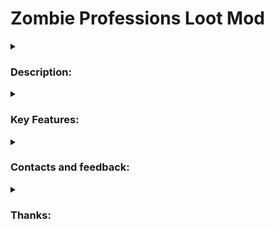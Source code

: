 # Zombie Professions Loot Mod

<details>
<summary>
    
### Description:
</summary>

Are you bored with the monotony of zombie loot? Our mod adds a new loot generation system that makes zombies even more realistic and interesting! Each zombie can now carry items corresponding to their previous professions.
</details>

<details>
<summary>
    
### Key Features:
</summary>

- Professional Loot: Each zombie will have loot corresponding to its previous profession. Police zombies can carry weapons and ammunition, medics can carry medical supplies, and builders can carry tools and materials.
- Variety of Items: Hundreds of new items that can be found on zombies. This makes the search for loot more exciting and varied.
- Balance: Loot is adjusted in such a way as not to upset the balance of the game. Rare and valuable items remain rare, while less valuable items become more common.
- Atmospheric: The mod enhances the atmosphere of the apocalypse, adding realism to the game world.
</details>

<details>
<summary>
    
### Contacts and feedback:
</summary>

If you have suggestions, questions or find bugs, please contact me via Steam or leave a comment on the mod page.
</details>

<details>
<summary>
    
### Thanks:
</summary>

Thanks to everyone who supported me in creating this mod. Special thanks to the Project Zomboid community for their inspiration and support.
</details>
